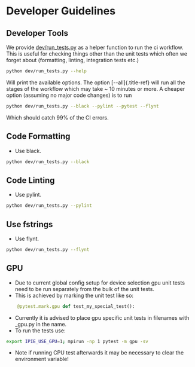 # Developer Guidelines

## Developer Tools

We provide [dev/run_tests.py](../../../dev/run_tests.py) as a helper function to run
the ci workflow. This is useful for checking things other than the unit
tests which often we forget about (formatting, linting, integration
tests etc.)

``` bash
python dev/run_tests.py --help
```

Will print the available options. The option [\--all]{.title-ref} will
run all the stages of the workflow which may take \~ 10 minutes or more.
A cheaper option (assuming no major code changes) is to run

``` bash
python dev/run_tests.py --black --pylint --pytest --flynt
```

Which should catch 99% of the CI errors.

## Code Formatting

-   Use black.

``` bash
python dev/run_tests.py --black
```

## Code Linting

-   Use pylint.

``` bash
python dev/run_tests.py --pylint
```

## Use fstrings

-   Use flynt.

``` bash
python dev/run_tests.py --flynt
```

## GPU

-   Due to current global config setup for device selection gpu unit
    tests need to be run separately from the bulk of the unit tests.
-   This is achieved by marking the unit test like so:

``` python
    @pytest.mark.gpu def test_my_special_test():
```

-   Currently it is advised to place gpu specific unit tests in
    filenames with \_gpu.py in the name.
-   To run the tests use:

``` bash
export IPIE_USE_GPU=1; mpirun -np 1 pytest -m gpu -sv
```

-   Note if running CPU test afterwards it may be necessary to clear the
    environment variable!

